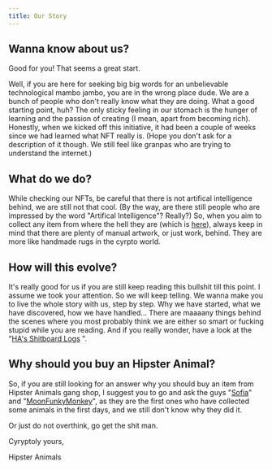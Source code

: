 ```yaml
---
title: Our Story
---
```


## Wanna know about us?

Good for you! That seems a great start.

Well, if you are here for seeking big big words for an unbelievable technological
mambo jambo, you are in the wrong place dude. We are a bunch of people who
don't really know what they are doing. What a good starting point, huh? The only
sticky feeling in our stomach is the hunger of learning and the passion of
creating (I mean, apart from becoming rich). Honestly, when we kicked off this
initiative, it had been a couple of weeks since we had learned what NFT really
is. (Hope you don't ask for a description of it though. We still feel like
granpas who are trying to understand the internet.)

## What do we do?

While checking our NFTs, be careful that there is not artifical intelligence
behind, we are still not that cool. (By the way, are there still people who are
impressed by the word "Artifical Intelligence"? Really?) So, when you aim to
collect any item from where the hell they are (which is [here][HipsterDogs]),
always keep in mind that there are plenty of manual artwork, or just work,
behind. They are more like handmade rugs in the cyrpto world.

## How will this evolve?

It's really good for us if you are still keep reading this bullshit till this
point. I assume we took your attention. So we will keep telling. We wanna make
you to live the whole story with us, step by step. Why we have started, what we
have discovered, how we have handled... There are maaaany things behind the
scenes where you most probably think we are either so smart or fucking stupid
while you are reading. And if you really wonder, have a look at the
"[HA's Shitboard Logs][] ".

## Why should you buy an Hipster Animal?

So, if you are still looking for an answer why you should buy an item from
Hipster Animals gang shop, I suggest you to go and ask the guys "[Sofia][]"
and "[MoonFunkyMonkey][]", as they are the first ones who have collected some
animals in the first days, and we still don't know why they did it.

Or just do not overthink, go get the shit man.

Cyryptoly yours,

Hipster Animals

[HipsterDogs]: https://opensea.io/collection/hipsterdogs
[Sofia]: https://opensea.io/accounts/Sofia
[MoonFunkyMonkey]: https://opensea.io/accounts/MoonFunkyMonkey
[HA's Shitboard Logs]: http://hipsteranimals.com/